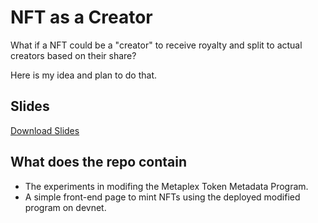 # NFT as a Creator

What if a NFT could be a "creator" to receive royalty and split to actual creators based on their share?

Here is my idea and plan to do that.

## Slides

[Download Slides](slides.pdf)

## What does the repo contain

- The experiments in modifing the Metaplex Token Metadata Program.
- A simple front-end page to mint NFTs using the deployed modified program on devnet.
